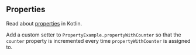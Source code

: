 ## Properties

Read about [properties][1] in Kotlin.

Add a custom setter to `PropertyExample.propertyWithCounter`
so that the `counter` property is incremented every time
`propertyWithCounter` is assigned to.

[1]: https://kotlinlang.org/docs/reference/properties.html#properties-and-fields
